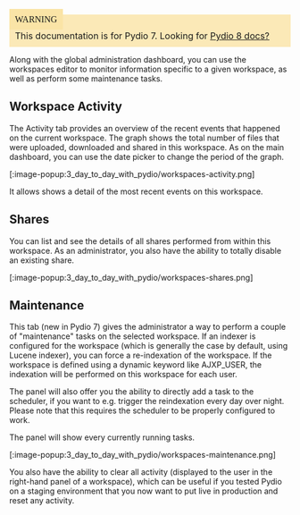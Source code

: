 <div style="background-color: #fbe9b7;font-size: 16px;">
<span style="background-color: #fae4a6;padding: 10px;font-family: FuturaT-Demi;">WARNING</span>
<span style="padding: 10px;display: inline-block;">This documentation is for Pydio 7. Looking for <a href="https://pydio.com/en/docs/v8/workspaces-maintenance">Pydio 8 docs?</a></span>
</div>

Along with the global administration dashboard, you can use the workspaces editor to monitor information specific to a given workspace, as well as perform some maintenance tasks.

## Workspace Activity

The Activity tab provides an overview of the recent events that happened on the current workspace. The graph shows the total number of files that were uploaded, downloaded and shared in this workspace. As on the main dashboard, you can use the date picker to change the period of the graph.

[:image-popup:3_day_to_day_with_pydio/workspaces-activity.png]

It allows shows a detail of the most recent events on this workspace.

## Shares

You can list and see the details of all shares performed from within this workspace. As an administrator, you also have the ability to totally disable an existing share.

[:image-popup:3_day_to_day_with_pydio/workspaces-shares.png]

## Maintenance

This tab (new in Pydio 7) gives the administrator a way to perform a couple of "maintenance" tasks on the selected workspace. If an indexer is configured for the workspace (which is generally the case by default, using Lucene indexer), you can force a re-indexation of the workspace. If the workspace is defined using a dynamic keyword like AJXP_USER, the indexation will be performed on this workspace for each user.

The panel will also offer you the ability to directly add a task to the scheduler, if you want to e.g. trigger the reindexation every day over night. Please note that this requires the scheduler to be properly configured to work.

The panel will show every currently running tasks.

[:image-popup:3_day_to_day_with_pydio/workspaces-maintenance.png]

You also have the ability to clear all activity (displayed to the user in the right-hand panel of a workspace), which can be useful if you tested Pydio on a staging environment that you now want to put live in production and reset any activity.
